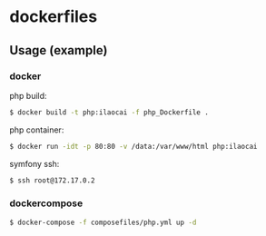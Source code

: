 # dockerfiles

## Usage (example)

### docker  
php build:
```sh
$ docker build -t php:ilaocai -f php_Dockerfile .
```
php container:
```sh
$ docker run -idt -p 80:80 -v /data:/var/www/html php:ilaocai
```

symfony ssh:
```sh
$ ssh root@172.17.0.2
```


### dockercompose
```sh
$ docker-compose -f composefiles/php.yml up -d
```

